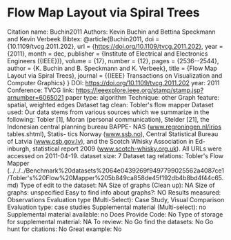 # Flow Map Layout via Spiral Trees

Citation name: Buchin2011
Authors: Kevin Buchin and Bettina Speckmann and Kevin Verbeek
Bibtex: @article{Buchin2011,
doi = {10.1109/tvcg.2011.202},
url = {https://doi.org/10.1109/tvcg.2011.202},
year = {2011},
month = dec,
publisher = {Institute of Electrical and Electronics Engineers ({IEEE})},
volume = {17},
number = {12},
pages = {2536--2544},
author = {K. Buchin and B. Speckmann and K. Verbeek},
title = {Flow Map Layout via Spiral Trees},
journal = {{IEEE} Transactions on Visualization and Computer Graphics}
}
DOI: https://doi.org/10.1109/tvcg.2011.202
year: 2011
Conference: TVCG
link: https://ieeexplore.ieee.org/stamp/stamp.jsp?arnumber=6065021
paper type: algorithm
Technique: other
Graph feature: spatial, weighted edges
Dataset tag clean: Tobler's flow mapper
Dataset used: Our data stems from various sources which we summarize
in the following: Tobler [1], Moran (personal communication),
Stelder [21], the Indonesian central planning bureau BAPPE-
NAS (www.regroningen.nl/irios tables.shtml), Statis-
tics Norway (www.ssb.no), Central Statistical Bureau of Latvia
(www.csb.gov.lv), and the Scotch Whisky Association in Ed-
inburgh, statistical report 2009 (www.scotch-whisky.org.uk).
All URLs were accessed on 2011-04-19.
dataset size: 7
Dataset tag relations: Tobler's Flow Mapper (../../../Benchmark%20datasets%2064e0439269f9497799025562a4087ce1/Tobler's%20Flow%20Mapper%205b849ca858de45f192db4b8bd4f44c65.md)
Type of edit to the dataset: NA
Size of graphs (Clean up): NA
Size of graphs: unspecified
Easy to find info about graphs?: NO
Results measured: Observations
Evaluation type (Multi-Select): Case Study, Visual Comparison
Evaluation type: case studies
Supplemental material (Multi-select): no
Supplemental material available: no
Does Provide Code: No
Type of storage for supplemental material: NA
To review: No
Go find the datasets: No
Go hunt for citations: No
Great example: No